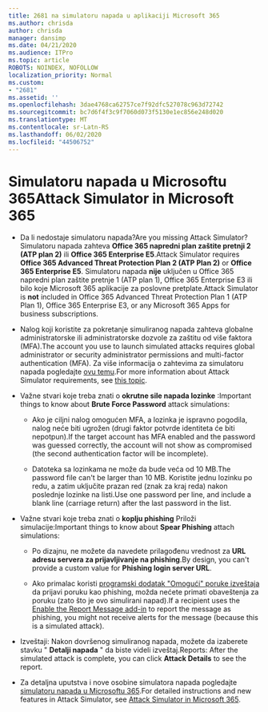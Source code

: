 ```yaml
---
title: 2681 na simulatoru napada u aplikaciji Microsoft 365
ms.author: chrisda
author: chrisda
manager: dansimp
ms.date: 04/21/2020
ms.audience: ITPro
ms.topic: article
ROBOTS: NOINDEX, NOFOLLOW
localization_priority: Normal
ms.custom:
- "2681"
ms.assetid: ''
ms.openlocfilehash: 3dae4768ca62757ce7f92dfc527078c963d72742
ms.sourcegitcommit: bc7d6f4f3c9f7060d073f5130e1ec856e248d020
ms.translationtype: MT
ms.contentlocale: sr-Latn-RS
ms.lasthandoff: 06/02/2020
ms.locfileid: "44506752"
---
```

# <a name="attack-simulator-in-microsoft-365"></a><span data-ttu-id="d8461-102">Simulatoru napada u Microsoftu 365</span><span class="sxs-lookup"><span data-stu-id="d8461-102">Attack Simulator in Microsoft 365</span></span>

- <span data-ttu-id="d8461-103">Da li nedostaje simulatoru napada?</span><span class="sxs-lookup"><span data-stu-id="d8461-103">Are you missing Attack Simulator?</span></span> <span data-ttu-id="d8461-104">Simulatoru napada zahteva **Office 365 napredni plan zaštite pretnji 2 (ATP plan 2)** ili **Office 365 Enterprise E5**.</span><span class="sxs-lookup"><span data-stu-id="d8461-104">Attack Simulator requires **Office 365 Advanced Threat Protection Plan 2 (ATP Plan 2)** or **Office 365 Enterprise E5**.</span></span> <span data-ttu-id="d8461-105">Simulatoru napada **nije** uključen u Office 365 napredni plan zaštite pretnje 1 (ATP plan 1), Office 365 Enterprise E3 ili bilo koje Microsoft 365 aplikacije za poslovne pretplate.</span><span class="sxs-lookup"><span data-stu-id="d8461-105">Attack Simulator is **not** included in Office 365 Advanced Threat Protection Plan 1 (ATP Plan 1), Office 365 Enterprise E3, or any Microsoft 365 Apps for business subscriptions.</span></span>

- <span data-ttu-id="d8461-106">Nalog koji koristite za pokretanje simuliranog napada zahteva globalne administratorske ili administratorske dozvole za zaštitu od više faktora (MFA).</span><span class="sxs-lookup"><span data-stu-id="d8461-106">The account you use to launch simulated attacks requires global administrator or security administrator permissions and multi-factor authentication (MFA).</span></span> <span data-ttu-id="d8461-107">Za više informacija o zahtevima za simulatoru napada pogledajte [ovu temu](https://docs.microsoft.com/microsoft-365/security/office-365-security/attack-simulator).</span><span class="sxs-lookup"><span data-stu-id="d8461-107">For more information about Attack Simulator requirements, see [this topic](https://docs.microsoft.com/microsoft-365/security/office-365-security/attack-simulator).</span></span>

- <span data-ttu-id="d8461-108">Važne stvari koje treba znati o **okrutne sile napada lozinke** :</span><span class="sxs-lookup"><span data-stu-id="d8461-108">Important things to know about **Brute Force Password** attack simulations:</span></span>

  - <span data-ttu-id="d8461-109">Ako je ciljni nalog omogućen MFA, a lozinka je ispravno pogodila, nalog neće biti ugrožen (drugi faktor potvrde identiteta će biti nepotpun).</span><span class="sxs-lookup"><span data-stu-id="d8461-109">If the target account has MFA enabled and the password was guessed correctly, the account will not show as compromised (the second authentication factor will be incomplete).</span></span>

  - <span data-ttu-id="d8461-110">Datoteka sa lozinkama ne može da bude veća od 10 MB.</span><span class="sxs-lookup"><span data-stu-id="d8461-110">The password file can't be larger than 10 MB.</span></span> <span data-ttu-id="d8461-111">Koristite jednu lozinku po redu, a zatim uključite prazan red (znak za kraj reda) nakon poslednje lozinke na listi.</span><span class="sxs-lookup"><span data-stu-id="d8461-111">Use one password per line, and include a blank line (carriage return) after the last password in the list.</span></span>

- <span data-ttu-id="d8461-112">Važne stvari koje treba znati o **koplju phishing** Priloži simulacije:</span><span class="sxs-lookup"><span data-stu-id="d8461-112">Important things to know about **Spear Phishing** attach simulations:</span></span>

  - <span data-ttu-id="d8461-113">Po dizajnu, ne možete da navedete prilagođenu vrednost za **URL adresu servera za prijavljivanje na phishing**.</span><span class="sxs-lookup"><span data-stu-id="d8461-113">By design, you can't provide a custom value for **Phishing login server URL**.</span></span>

  - <span data-ttu-id="d8461-114">Ako primalac koristi [programski dodatak "Omogući" poruke izveštaja](https://docs.microsoft.com/microsoft-365/security/office-365-security/enable-the-report-message-add-in) da prijavi poruku kao phishing, možda nećete primati obaveštenja za poruku (zato što je ovo simulirani napad).</span><span class="sxs-lookup"><span data-stu-id="d8461-114">If a recipient uses the [Enable the Report Message add-in](https://docs.microsoft.com/microsoft-365/security/office-365-security/enable-the-report-message-add-in) to report the message as phishing, you might not receive alerts for the message (because this is a simulated attack).</span></span>

- <span data-ttu-id="d8461-115">Izveštaji: Nakon dovršenog simuliranog napada, možete da izaberete stavku " **Detalji napada** " da biste videli izveštaj.</span><span class="sxs-lookup"><span data-stu-id="d8461-115">Reports: After the simulated attack is complete, you can click **Attack Details** to see the report.</span></span>

- <span data-ttu-id="d8461-116">Za detaljna uputstva i nove osobine simulatora napada pogledajte [simulatoru napada u Microsoftu 365](https://docs.microsoft.com/microsoft-365/security/office-365-security/attack-simulator).</span><span class="sxs-lookup"><span data-stu-id="d8461-116">For detailed instructions and new features in Attack Simulator, see [Attack Simulator in Microsoft 365](https://docs.microsoft.com/microsoft-365/security/office-365-security/attack-simulator).</span></span>
